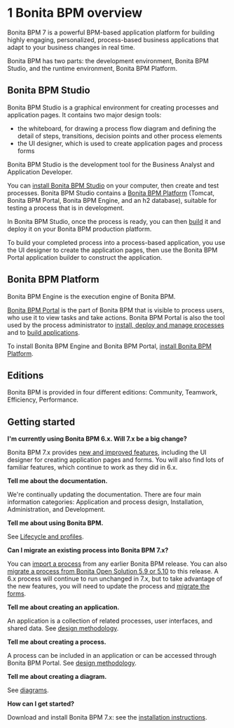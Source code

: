 # 1 Bonita BPM overview

Bonita BPM 7 is a powerful BPM-based application platform for building highly engaging, personalized, process-based business applications that adapt to your business changes in real time. 



Bonita BPM has two parts: the development environment, Bonita BPM Studio, and the runtime environment, Bonita BPM Platform.


## Bonita BPM Studio


Bonita BPM Studio is a graphical environment for creating processes and application pages. It contains
two major design tools: 

* the whiteboard, for drawing a process flow diagram and
defining the detail of steps, transitions, decision points and other process
elements
* the UI designer, which is used to create application pages and process forms

Bonita BPM Studio is the development tool for the Business Analyst and Application Developer.




You can [install Bonita BPM Studio](/bonita-bpm-installation-overview.md) on your computer, then create and test
processes. Bonita BPM Studio contains a [Bonita BPM Platform](#bonitaplatform) (Tomcat, Bonita BPM Portal, Bonita BPM Engine, and an h2 database), suitable for testing a process that is in development.


In Bonita BPM Studio, once the process is ready, you can then [build](/build-process-deployment.md) it and deploy it on your Bonita BPM production platform.


To build your completed process into a process-based application, you use the UI designer to create the application pages, then use the Bonita BPM Portal application builder to construct the application.


## Bonita BPM Platform


Bonita BPM Engine is the execution engine of Bonita BPM.


[Bonita BPM Portal](/bonita-bpm-portal-interface-overview.md) is the part of Bonita BPM that is visible to process users,
who use it to view tasks and take actions. Bonita BPM Portal is also the tool used by the process administrator
to [install, deploy and manage processes](/processes.md) and to [build applications](/applications.md).


To install Bonita BPM Engine and Bonita BPM Portal, [install Bonita BPM Platform](/bonita-bpm-installation-overview.md).





## Editions


Bonita BPM is provided in four different editions: Community, Teamwork, Efficiency, Performance.



## Getting started


**I'm currently using Bonita BPM 6.x. Will 7.x be a big change?**

Bonita BPM 7.x provides [new and improved features](/new-features), including the UI designer for creating application pages and forms. 
You will also find lots of familiar features, which continue to work as they did in 6.x.




**Tell me about the documentation.**

We're continually updating the documentation. 
There are four main information categories: Application and process design, 
Installation, Administration, 
and Development. 






**Tell me about using Bonita BPM.** 

See [Lifecycle and
profiles](/lifecycle-and-profiles.md).




**Can I migrate an existing process into Bonita BPM 7.x?**

You can [import a process](/import-and-export-process.md) from any earlier Bonita BPM release. 
You can also [migrate a process from Bonita Open Solution 5.9 or 5.10](/migrate-process-bonita-open-solution-5x.md) to this release. 
A 6.x process will continue to run unchanged in 7.x, but to take advantage of the new features, you will need to update the process and [migrate the forms](/migrate-form-6x).





**Tell me about creating an application.** 

An application is a collection of related processes, user interfaces, and shared data. See [design methodology](/process-design-methodology.md).





**Tell me about creating a process.** 

A process can be included in an application or can be accessed through Bonita BPM Portal. See [design methodology](/process-design-methodology.md).





**Tell me about creating a diagram.**

See [diagrams](/diagram-overview.md).




**How can I get started?** 

Download and install Bonita BPM 7.x: see the [installation
instructions](/bonita-bpm-installation-overview.md).